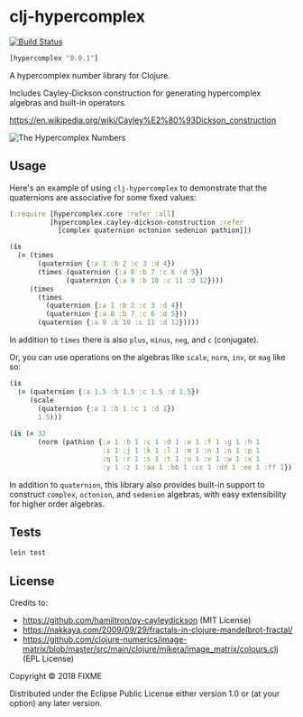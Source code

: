 # clj-hypercomplex

[![Build Status](https://travis-ci.com/ogeagla/clj-hypercomplex.svg?branch=master)](https://travis-ci.com/ogeagla/clj-hypercomplex)

```clojure
[hypercomplex "0.0.1"]
```

A hypercomplex number library for Clojure.

Includes Cayley-Dickson construction for generating hypercomplex algebras and built-in operators.

https://en.wikipedia.org/wiki/Cayley%E2%80%93Dickson_construction

![The Hypercomplex Numbers](papers/Figure1.JPG)

## Usage

Here's an example of using `clj-hypercomplex` to demonstrate that the quaternions are associative for some fixed values:

```clojure
(:require [hypercomplex.core :refer :all]
          [hypercomplex.cayley-dickson-construction :refer
            [complex quaternion octonion sedenion pathion]])

(is
  (= (times
       (quaternion {:a 1 :b 2 :c 3 :d 4})
       (times (quaternion {:a 8 :b 7 :c 6 :d 5})
              (quaternion {:a 9 :b 10 :c 11 :d 12})))
     (times
       (times
         (quaternion {:a 1 :b 2 :c 3 :d 4})
         (quaternion {:a 8 :b 7 :c 6 :d 5}))
       (quaternion {:a 9 :b 10 :c 11 :d 12}))))
```
In addition to `times` there is also `plus`, `minus`, `neg`, and `c` (conjugate).

Or, you can use operations on the algebras like `scale`, `norm`, `inv`, or `mag` like so:
```clojure
(is 
  (= (quaternion {:a 1.5 :b 1.5 :c 1.5 :d 1.5})
     (scale 
       (quaternion {:a 1 :b 1 :c 1 :d 1})
       1.5)))
       
(is (= 32
       (norm (pathion {:a 1 :b 1 :c 1 :d 1 :e 1 :f 1 :g 1 :h 1
                       :i 1 :j 1 :k 1 :l 1 :m 1 :n 1 :o 1 :p 1
                       :q 1 :r 1 :s 1 :t 1 :u 1 :v 1 :w 1 :x 1
                       :y 1 :z 1 :aa 1 :bb 1 :cc 1 :dd 1 :ee 1 :ff 1}))))       
```

In addition to `quaternion`, this library also provides built-in support to construct `complex`, `octonion`, and `sedenion` algebras, with easy extensibility for higher order algebras.

## Tests

```bash
lein test
```

## License

Credits to:
  - https://github.com/hamiltron/py-cayleydickson (MIT License)
  - https://nakkaya.com/2009/09/29/fractals-in-clojure-mandelbrot-fractal/
  - https://github.com/clojure-numerics/image-matrix/blob/master/src/main/clojure/mikera/image_matrix/colours.clj (EPL License)

Copyright © 2018 FIXME

Distributed under the Eclipse Public License either version 1.0 or (at
your option) any later version.
